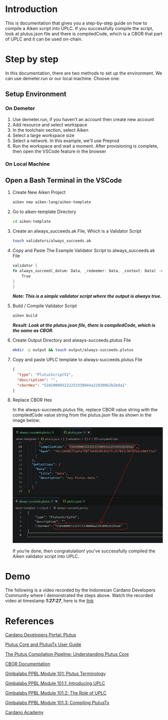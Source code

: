 # Introduction

This is documentation that gives you a step-by-step guide on how to compile a Aiken script into UPLC. If you successfully compile the script, look at plutus.json file and there is compiledCode, which is a CBOR that part of UPLC and it can be used on-chain.

# Step by step

In this documentation, there are two methods to set up the environment. We can use demeter.run or our local machine. Choose one:

## Setup Environment

### On Demeter

1. Use demeter.run, if you haven’t an account then create new account
2. Add resource and select workspace
3. In the toolchain section, select Aiken
4. Select a large workspace size
5. Select a network. In this example, we'll use Preprod
6. Run the workspace and wait a moment. After provisioning is complete, then open the VSCode feature in the browser

### On Local Machine

## Open a Bash Terminal in the VSCode

1. Create New Aiken Project

   ```bash
   aiken new aiken-lang/aiken-template
   ```

2. Go to aiken-template Directory

   ```bash
   cd aiken-template
   ```

3. Create an always_succeeds.ak File, Which is a Validator Script

   ```bash
   touch validators/always_succeeds.ak
   ```

4. Copy and Paste The Example Validator Script to always_succeeds.ak File

   ```rust
   validator {
   fn always_succeed(_datum: Data, _redeemer: Data, _context: Data) -> Bool {
       True
   }
   }
   ```

   **_Note: This is a simple validator script where the output is always true._**

5. Build / Compile Validator Script

   ```bash
   aiken build
   ```

   **_Result: Look at the plutus.json file, there is compiledCode, which is the same as CBOR._**

6. Create Output Directory and always-succeeds.plutus File

   ```bash
   mkdir -p output && touch output/always-succeeds.plutus
   ```

7. Copy and paste UPLC template to always-succeeds.plutus File

   ```json
   {
     "type": "PlutusScriptV2",
     "description": "",
     "cborHex": "510100003222253330044a229309b2b2b9a1"
   }
   ```

8. Replace CBOR Hex

   In the always-succeeds.plutus file, replace CBOR value string with the compiledCode value string from the plutus.json file as shown in the image below:

   ![always-succeeds.plutus](public/aiken-script-compiled.png)

   If you’re done, then congratulation! you've successfully compiled the Aiken validator script into UPLC.

# Demo

The following is a video recorded by the Indonesian Cardano Developers Community where I demonstrated the steps above. Watch the recorded video at timestamp **_1:27:27_**, here is the [link](https://youtu.be/03hXLZ_07N0?list=PLUj8499OocHiL8gXPv8wMlLW-zIcyYdrQ)

# References

[Cardano Developers Portal: Plutus](https://developers.cardano.org/docs/smart-contracts/plutus/)

[Plutus Core and PlutusTx User Guide](https://plutus.readthedocs.io/en/latest/explanations/platform.html)

[The Plutus Compilation Pipeline: Understanding Plutus Core](https://well-typed.com/blog/2022/08/plutus-cores/)

[CBOR Documentation](https://cbor.io/)

[Gimbalabs PPBL Module 101: Plutus Terminology](https://plutuspbl.io/modules/101/slts)

[Gimbalabs PPBL Module 101.1: Introducing UPLC](https://plutuspbl.io/modules/101/1011)

[Gimbalabs PPBL Module 101.2: The Role of UPLC](https://plutuspbl.io/modules/101/1012)

[Gimbalabs PPBL Module 101.3: Compiling PlutusTx](https://plutuspbl.io/modules/101/1013)

[Cardano Academy](https://academy.cardanofoundation.org/)
